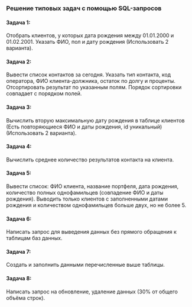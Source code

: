 ### Решение типовых задач с помощью SQL-запросов


#### Задача 1:
Отобрать клиентов, у которых дата рождения между 01.01.2000 и 01.02.2001. Указать ФИО, пол и дату рождения (Использовать 2 варианта).

#### Задача 2:
Вывести список контактов за сегодня. Указать тип контакта, код оператора, ФИО клиента-должника, остаток по долгу и проценты. Отсортировать результат по указанным полям. Порядок сортировки совпадает с порядком полей.
 
#### Задача 3:
Вычислить вторую максимальную дату рождения в таблице клиентов (Есть повторяющиеся ФИО и даты рождения, id уникальный) (Использовать 2 варианта).

#### Задача 4:
Вычислить среднее количество результатов контакта на клиента.

#### Задача 5:
Вывести список: ФИО клиента, название портфеля, дата рождения, количество полных однофамильцев (совпадение ФИО и даты рождения). Выводить только клиентов с заполненными датами рождения и количеством однофамильцев больше двух, но не более 5. 

#### Задача 6:
Написать запрос для выведения данных без прямого обращения к таблицам баз данных. 

#### Задача 7:
Создать и заполнить данными перечисленные выше таблицы.

#### Задача 8:
Написать запрос на обновление, удаление данных (30% от общего объёма строк).
